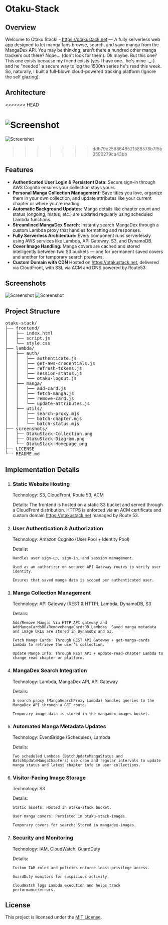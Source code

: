 # Otaku-Stack

## Overview

Welcome to Otaku Stack! - https://otakustack.net — A fully serverless web app designed to let manga fans browse, search, and save manga from the MangaDex API.
You may be thinking, aren't there a hundred other manga trackers out there? Nope... (don't look for them). Ok maybe. But this one?
This one exists because my friend exists (yes I have one.. he's mine -\_-) and he "needed" a secure way to log the 1500th series he's read this week.
So, naturally, I built a full-blown cloud-powered tracking platform (Ignore the self glazing).

## Architecture
<<<<<<< HEAD

![Screenshot](./screenshots/OtakuStack-Diagram.png)
=======
![Screenshot](./screenshots/OtakuStack-Diagram-UPDATE.png)
>>>>>>> ddb79e2588648521588578b7f5b3590279ca43bb

## Features

- **Authenticated User Login & Persistent Data:** Secure sign-in through AWS Cognito ensures your collection stays yours.
- **Personal Manga Collection Management:** Save titles you love, organize them in your own collection, and update attributes like your current chapter or where you're reading.
- **Automatic Background Updates:** Manga details like chapter count and status (ongoing, hiatus, etc.) are updated regularly using scheduled Lambda functions.
- **Streamlined MangaDex Search:** Instantly search MangaDex through a custom Lambda proxy that handles formatting and responses.
- **Fully Serverless Architecture:** Every component runs serverlessly using AWS services like Lambda, API Gateway, S3, and DynamoDB.
- **Cover Image Handling:** Manga covers are cached and stored intelligently between two S3 buckets — one for permanent saved covers and another for temporary search previews.
- **Custom Domain with CDN** Hosted on https://otakustack.net, delivered via CloudFront, with SSL via ACM and DNS powered by Route53.

## Screenshots

![Screenshot](./screenshots/OtakuStack-Homepage.png) ![Screenshot](./screenshots/OtakuStack-Collection.png)

## Project Structure

<pre>otaku-stack/
├── frontend/
│   ├── index.html
│   ├── script.js
│   └── style.css
├── lambda/
│   ├── auth/
│   │   ├── authenticate.js
│   │   ├── get-aws-credentials.js
│   │   ├── refresh-tokens.js
│   │   ├── session-status.js
│   │   └── otaku-logout.js
│   ├── manga/
│   │   ├── add-card.js
│   │   ├── fetch-manga.js
│   │   ├── remove-card.js
│   │   └── update-attributes.js
│   ├── utils/
│   │   ├── search-proxy.mjs
│   │   ├── batch-chapter.mjs
│   │   └── batch-status.mjs
├── screenshots/
│   ├── OtakuStack-Collection.png
│   ├── OtakuStack-Diagram.png
│   └── OtakuStack-Homepage.png
├── LICENSE
└── README.md</pre>

## Implementation Details

1.  ### Static Website Hosting

    Technology: S3, CloudFront, Route 53, ACM

    Details: The frontend is hosted on a static S3 bucket and served through a CloudFront distribution. HTTPS is enforced via an ACM certificate and custom domain https://otakustack.net managed by Route 53.

2.  ### User Authentication & Authorization

    Technology: Amazon Cognito (User Pool + Identity Pool)

    Details:

        Handles user sign-up, sign-in, and session management.

        Used as an authorizer on secured API Gateway routes to verify user identity.

        Ensures that saved manga data is scoped per authenticated user.

3.  ### Manga Collection Management

    Technology: API Gateway (REST & HTTP), Lambda, DynamoDB, S3

    Details:

        Add/Remove Manga: Via HTTP API gateway and AddMangaCardsDB/RemoveMangaCardsDB Lambdas. Saved manga metadata and image URLs are stored in DynamoDB and S3.

        Fetch Manga Cards: Through REST API Gateway + get-manga-cards Lambda to retrieve the user’s collection.

        Update Manga Info: Through REST API + update-read-chapter Lambda to change read chapter or platform.

4.  ### MangaDex Search Integration

    Technology: Lambda, MangaDex API, API Gateway

    Details:

        A search proxy (MangaSearchProxy Lambda) handles queries to the MangaDex API through a GET route.

        Temporary image data is stored in the mangadex-images bucket.

5.  ### Automated Manga Metadata Updates

    Technology: EventBridge (Scheduled), Lambda

    Details:

        Two scheduled Lambdas (BatchUpdateMangaStatus and BatchUpdateMangaChapters) use cron and regular intervals to update manga status and latest chapter info in user collections.

6.  ### Visitor-Facing Image Storage

    Technology: S3

    Details:

        Static assets: Hosted in otaku-stack bucket.

        User manga covers: Persisted in otaku-stack-images.

        Temporary covers for search: Stored in mangadex-images.

7.  ### Security and Monitoring

    Technology: IAM, CloudWatch, GuardDuty

    Details:

        Custom IAM roles and policies enforce least-privilege access.

        GuardDuty monitors for suspicious activity.

        CloudWatch logs Lambda execution and helps track performance/errors.

## License

This project is licensed under the [MIT License](./LICENSE).
